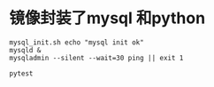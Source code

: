 
# 镜像封装了mysql 和python


```
mysql_init.sh echo "mysql init ok"
mysqld &
mysqladmin --silent --wait=30 ping || exit 1 

pytest
```